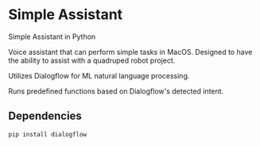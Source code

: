# Simple Assistant
Simple Assistant in Python

Voice assistant that can perform simple tasks in MacOS.
Designed to have the ability to assist with a quadruped robot project.

Utilizes Dialogflow for ML natural language processing.

Runs predefined functions based on Dialogflow's detected intent.

## Dependencies
```
pip install dialogflow
```
